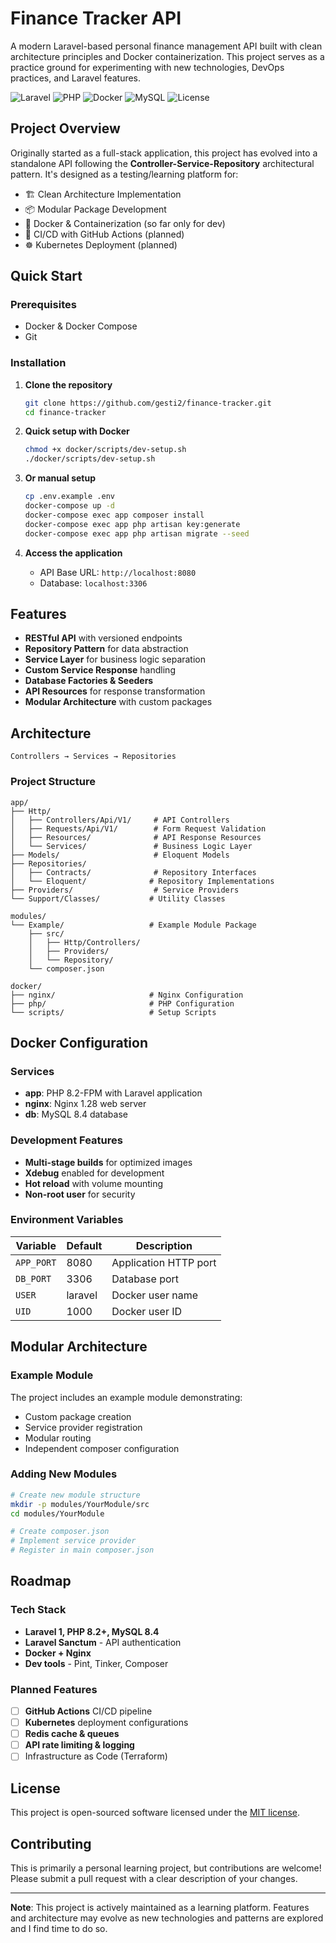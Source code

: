 # Finance Tracker API

A modern Laravel-based personal finance management API built with clean architecture principles and Docker containerization. This project serves as a practice ground for experimenting with new technologies, DevOps practices, and Laravel features.

![Laravel](https://img.shields.io/badge/Laravel-11.x-red?style=flat-square&logo=laravel)
![PHP](https://img.shields.io/badge/PHP-8.2+-blue?style=flat-square&logo=php)
![Docker](https://img.shields.io/badge/Docker-Containerized-blue?style=flat-square&logo=docker)
![MySQL](https://img.shields.io/badge/MySQL-8.4-orange?style=flat-square&logo=mysql)
![License](https://img.shields.io/badge/License-MIT-green?style=flat-square)

## Project Overview

Originally started as a full-stack application, this project has evolved into a standalone API following the **Controller-Service-Repository** architectural pattern. It's designed as a testing/learning platform for:

- 🏗️ Clean Architecture Implementation
- 📦 Modular Package Development
- 🐳 Docker & Containerization (so far only for dev)
- 🚀 CI/CD with GitHub Actions (planned)
- ☸️ Kubernetes Deployment (planned)


## Quick Start

### Prerequisites
- Docker & Docker Compose
- Git

### Installation

1. **Clone the repository**
   ```bash
   git clone https://github.com/gesti2/finance-tracker.git
   cd finance-tracker
   ```

2. **Quick setup with Docker**
   ```bash
   chmod +x docker/scripts/dev-setup.sh
   ./docker/scripts/dev-setup.sh
   ```

3. **Or manual setup**
   ```bash
   cp .env.example .env
   docker-compose up -d
   docker-compose exec app composer install
   docker-compose exec app php artisan key:generate
   docker-compose exec app php artisan migrate --seed
   ```

4. **Access the application**
   - API Base URL: `http://localhost:8080`
   - Database: `localhost:3306`

## Features

- **RESTful API** with versioned endpoints
- **Repository Pattern** for data abstraction
- **Service Layer** for business logic separation
- **Custom Service Response** handling
- **Database Factories & Seeders**
- **API Resources** for response transformation
- **Modular Architecture** with custom packages

## Architecture
```
Controllers → Services → Repositories
```

### Project Structure
```
app/
├── Http/
│   ├── Controllers/Api/V1/     # API Controllers
│   ├── Requests/Api/V1/        # Form Request Validation
│   ├── Resources/              # API Response Resources
│   └── Services/               # Business Logic Layer
├── Models/                     # Eloquent Models
├── Repositories/
│   ├── Contracts/              # Repository Interfaces
│   └── Eloquent/              # Repository Implementations
├── Providers/                  # Service Providers
└── Support/Classes/           # Utility Classes

modules/
└── Example/                   # Example Module Package
    ├── src/
    │   ├── Http/Controllers/
    │   ├── Providers/
    │   └── Repository/
    └── composer.json

docker/
├── nginx/                     # Nginx Configuration
├── php/                       # PHP Configuration
└── scripts/                   # Setup Scripts
```

## Docker Configuration

### Services
- **app**: PHP 8.2-FPM with Laravel application
- **nginx**: Nginx 1.28 web server
- **db**: MySQL 8.4 database

### Development Features
- **Multi-stage builds** for optimized images
- **Xdebug** enabled for development
- **Hot reload** with volume mounting
- **Non-root user** for security

### Environment Variables
| Variable | Default | Description |
|----------|---------|-------------|
| `APP_PORT` | 8080 | Application HTTP port |
| `DB_PORT` | 3306 | Database port |
| `USER` | laravel | Docker user name |
| `UID` | 1000 | Docker user ID |

## Modular Architecture

### Example Module
The project includes an example module demonstrating:
- Custom package creation
- Service provider registration
- Modular routing
- Independent composer configuration

### Adding New Modules
```bash
# Create new module structure
mkdir -p modules/YourModule/src
cd modules/YourModule

# Create composer.json
# Implement service provider
# Register in main composer.json
```

## Roadmap

### Tech Stack
- **Laravel 1, PHP 8.2+, MySQL 8.4** 
- **Laravel Sanctum** - API authentication
- **Docker + Nginx**
- **Dev tools** - Pint, Tinker, Composer

### Planned Features
- [ ] **GitHub Actions** CI/CD pipeline
- [ ] **Kubernetes** deployment configurations
- [ ] **Redis cache & queues**
- [ ] **API rate limiting & logging**
- [ ] Infrastructure as Code (Terraform)

## License

This project is open-sourced software licensed under the [MIT license](https://opensource.org/licenses/MIT).

## Contributing

This is primarily a personal learning project, but contributions are welcome! Please submit a pull request with a clear description of your changes.


---

**Note**: This project is actively maintained as a learning platform. Features and architecture may evolve as new technologies and patterns are explored and I find time to do so.
